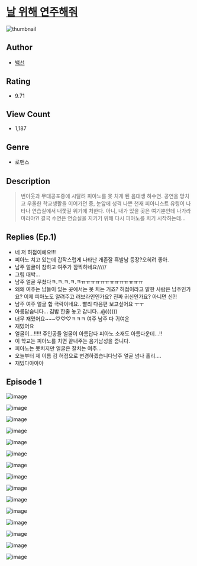 # [날 위해 연주해줘](https://comic.naver.com/challenge/list?titleId=809939)
![thumbnail](https://image-comic.pstatic.net/user_contents_data/challenge_comic/2023/05/23/366752/upload_7293409598335170609_480x623.jpeg)

## Author
- [백선](https://comic.naver.com/artistTitle?id=366752)

## Rating
- 9.71

## View Count
- 1,187

## Genre
- 로맨스

## Description
> 번아웃과 무대공포증에 시달려 피아노를 못 치게 된 음대생 하수연. 공연을 망치고 우울한 학교생활을 이어가던 중, 눈앞에 성격 나쁜 천재 피아니스트 유령이 나타나 연습실에서 내쫓길 위기에 처한다. 아니, 내가 있을 곳은 여기뿐인데 나가라 마라야?! 결국 수연은 연습실을 지키기 위해 다시 피아노를 치기 시작하는데...

## Replies (Ep.1)
- 네 저 허접이에요!!!
- 피아노 치고 있는데 갑작스럽게 나타난 개존잘 흑발남 등장?오히려 좋아.
- 남주 얼굴이 참하고 여주가 깜찍하네요/////
- 그림 대박…
- 남주 얼굴 무쳤다ㅋ.ㅋ.ㅋ.ㅋ.ㅋㅠㅠㅠㅠㅠㅠㅠㅠㅠㅠㅠㅠㅠ
- 왜왜 여주는 남들이 있는 곳에서는 못 치는 거죠? 허접이라고 말한 사람은 남주인가요? 이제 피아노도 알려주고 러브라인인가요? 진짜 귀신인가요? 아니면 신?!
- 남주 여주 얼굴 합 극락이네요.. 빨리 다음편 보고싶어요 ㅜㅜ
- 아름답습니다... 김밥 한줄 놓고 갑니다...@))))))
- 너무 재밌어요~~~♡♡♡ㅋㅋㅋ 여주 남주 다 귀여운
- 재밌어요
- 얼굴이...!!!!! 주인공들 얼굴이 아름답다 피아노 소재도 아름다운데...!!
- 이 학교는 피아노를 치면 끝내주는 음기남성을 줍니다.
- 피아노는 못치지만 얼굴은 잘치는 여주...
- 오늘부터 제 이름 김 허접으로 변경하겠습니다남주 얼굴 넘나 홀리....
- 재밌다아아아

## Episode 1
![image](https://image-comic.pstatic.net/user_contents_data/challenge_comic/2023/05/23/366752/upload_7162190368117764918.jpeg)

![image](https://image-comic.pstatic.net/user_contents_data/challenge_comic/2023/05/23/366752/upload_3617908072600975414.jpeg)

![image](https://image-comic.pstatic.net/user_contents_data/challenge_comic/2023/05/23/366752/upload_3546645606610319161.jpeg)

![image](https://image-comic.pstatic.net/user_contents_data/challenge_comic/2023/05/23/366752/upload_7364622574223046193.jpeg)

![image](https://image-comic.pstatic.net/user_contents_data/challenge_comic/2023/05/23/366752/upload_4134645552219448930.jpeg)

![image](https://image-comic.pstatic.net/user_contents_data/challenge_comic/2023/05/23/366752/upload_3991934634520819769.jpeg)

![image](https://image-comic.pstatic.net/user_contents_data/challenge_comic/2023/05/23/366752/upload_3978711705002848353.jpeg)

![image](https://image-comic.pstatic.net/user_contents_data/challenge_comic/2023/05/23/366752/upload_3486175558670365232.jpeg)

![image](https://image-comic.pstatic.net/user_contents_data/challenge_comic/2023/05/23/366752/upload_3618136754524599142.jpeg)

![image](https://image-comic.pstatic.net/user_contents_data/challenge_comic/2023/05/23/366752/upload_4049634797200826934.jpeg)

![image](https://image-comic.pstatic.net/user_contents_data/challenge_comic/2023/05/23/366752/upload_3558465171103298403.jpeg)

![image](https://image-comic.pstatic.net/user_contents_data/challenge_comic/2023/05/23/366752/upload_3760898632043540533.jpeg)

![image](https://image-comic.pstatic.net/user_contents_data/challenge_comic/2023/05/23/366752/upload_3919879029120317745.jpeg)

![image](https://image-comic.pstatic.net/user_contents_data/challenge_comic/2023/05/23/366752/upload_7219889452002523190.jpeg)

![image](https://image-comic.pstatic.net/user_contents_data/challenge_comic/2023/05/23/366752/upload_3544673993266521650.jpeg)
